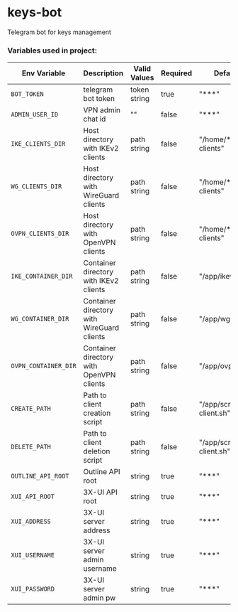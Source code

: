 # keys-bot

Telegram bot for keys management

### Variables used in project:

| Env Variable         | Description                                | Valid Values | Required | Default value                   |
| -------------------- | ------------------------------------------ | ------------ | -------- | ------------------------------- |
| `BOT_TOKEN`          | telegram bot token                         | token string | true     | "\*\*\*"                        |
| `ADMIN_USER_ID`      | VPN admin chat id                          | ""           | false    | "\*\*\*"                        |
| `IKE_CLIENTS_DIR`    | Host directory with IKEv2 clients          | path string  | false    | "/home/\*\*\*/ikev2-clients"    |
| `WG_CLIENTS_DIR`     | Host directory with WireGuard clients      | path string  | false    | "/home/\*\*\*/wg-clients"       |
| `OVPN_CLIENTS_DIR`   | Host directory with OpenVPN clients        | path string  | false    | "/home/\*\*\*/ovpn-clients"     |
| `IKE_CONTAINER_DIR`  | Container directory with IKEv2 clients     | path string  | false    | "/app/ikev2-clients"            |
| `WG_CONTAINER_DIR`   | Container directory with WireGuard clients | path string  | false    | "/app/wg-clients"               |
| `OVPN_CONTAINER_DIR` | Container directory with OpenVPN clients   | path string  | false    | "/app/ovpn-clients"             |
| `CREATE_PATH`        | Path to client creation script             | path string  | false    | "/app/scripts/create-client.sh" |
| `DELETE_PATH`        | Path to client deletion script             | path string  | false    | "/app/scripts/remove-client.sh" |
| `OUTLINE_API_ROOT`   | Outline API root                           | string       | true     | "\*\*\*"                        |
| `XUI_API_ROOT`       | 3X-UI API root                             | string       | true     | "\*\*\*"                        |
| `XUI_ADDRESS`        | 3X-UI server address                       | string       | true     | "\*\*\*"                        |
| `XUI_USERNAME`       | 3X-UI server admin username                | string       | true     | "\*\*\*"                        |
| `XUI_PASSWORD`       | 3X-UI server admin pw                      | string       | true     | "\*\*\*"                        |
